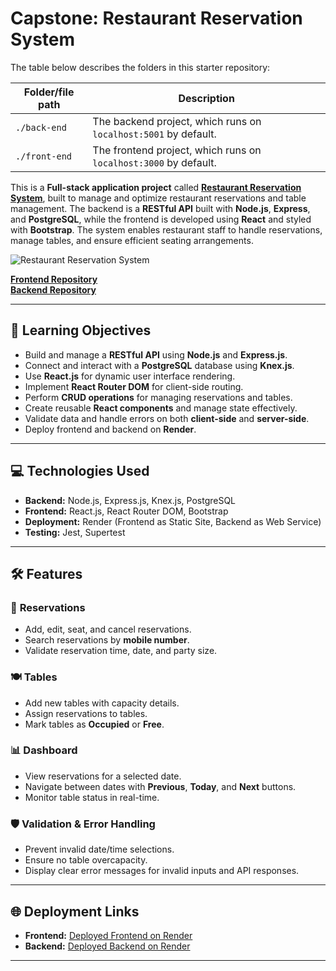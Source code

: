 # Capstone: Restaurant Reservation System

The table below describes the folders in this starter repository:

| Folder/file path | Description                                                      |
| ---------------- | ---------------------------------------------------------------- |
| `./back-end`     | The backend project, which runs on `localhost:5001` by default.  |
| `./front-end`    | The frontend project, which runs on `localhost:3000` by default. |

This is a **Full-stack application project** called [**Restaurant Reservation System**](https://restaurant-reservation-capstone-1.onrender.com/), built to manage and optimize restaurant reservations and table management. The backend is a **RESTful API** built with **Node.js**, **Express**, and **PostgreSQL**, while the frontend is developed using **React** and styled with **Bootstrap**. The system enables restaurant staff to handle reservations, manage tables, and ensure efficient seating arrangements.

![Restaurant Reservation System](https://github.com/user-attachments/assets/809fb878-1c2c-4f76-a579-ae576a72fd8b)

[**Frontend Repository**](https://github.com/prabadelic/Restaurant-Reservation-Capstone/tree/main/front-end)  
[**Backend Repository**](https://github.com/prabadelic/Restaurant-Reservation-Capstone/tree/main/back-end)

---

## 🎯 **Learning Objectives**

- Build and manage a **RESTful API** using **Node.js** and **Express.js**.  
- Connect and interact with a **PostgreSQL** database using **Knex.js**.  
- Use **React.js** for dynamic user interface rendering.  
- Implement **React Router DOM** for client-side routing.  
- Perform **CRUD operations** for managing reservations and tables.  
- Create reusable **React components** and manage state effectively.  
- Validate data and handle errors on both **client-side** and **server-side**.  
- Deploy frontend and backend on **Render**.

---

## 💻 **Technologies Used**

- **Backend:** Node.js, Express.js, Knex.js, PostgreSQL  
- **Frontend:** React.js, React Router DOM, Bootstrap  
- **Deployment:** Render (Frontend as Static Site, Backend as Web Service)  
- **Testing:** Jest, Supertest  

---

## 🛠️ **Features**

### 📅 **Reservations**
- Add, edit, seat, and cancel reservations.  
- Search reservations by **mobile number**.  
- Validate reservation time, date, and party size.  

### 🍽️ **Tables**
- Add new tables with capacity details.  
- Assign reservations to tables.  
- Mark tables as **Occupied** or **Free**.  

### 📊 **Dashboard**
- View reservations for a selected date.  
- Navigate between dates with **Previous**, **Today**, and **Next** buttons.  
- Monitor table status in real-time.  

### 🛡️ **Validation & Error Handling**
- Prevent invalid date/time selections.  
- Ensure no table overcapacity.  
- Display clear error messages for invalid inputs and API responses.  

---

## 🌐 **Deployment Links**

- **Frontend:** [Deployed Frontend on Render](https://restaurant-reservation-capstone-1.onrender.com/)  
- **Backend:** [Deployed Backend on Render](https://restaurant-reservation-capstone-p75e.onrender.com/)  

---
